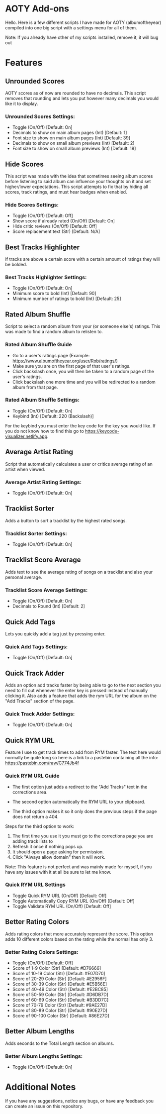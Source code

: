 # AOTY Add-ons

Hello. Here is a few different scripts I have made for AOTY (albumoftheyear) compiled into one big script with a settings menu for all of them.

Note: If you already have other of my scripts installed, remove it, it will bug out


# Features
## Unrounded Scores
AOTY scores as of now are rounded to have no decimals. This script removes that rounding and lets you put however many decimals you would like it to display.

### Unrounded Scores Settings:
- Toggle (On/Off) [Default: On]
- Decimals to show on main album pages (Int) [Default: 1]
- Font size to show on main album pages (Int) [Default: 39]
- Decimals to show on small album previews (Int) [Default: 2]
- Font size to show on small album previews (Int) [Default: 18]

## Hide Scores
This script was made with the idea that sometimes seeing album scores before listening to said album can influence your thoughts on it and set higher/lower expectations. This script attempts to fix that by hiding all scores, track ratings, and must hear badges when enabled.

### Hide Scores Settings:
- Toggle (On/Off) [Default: Off]
- Show score if already rated (On/Off) [Default: On]
- Hide critic reviews (On/Off) [Default: Off]
- Score replacement text (Str) [Default: N/A]

## Best Tracks Highlighter
If tracks are above a certain score with a certain amount of ratings they will be bolded.

### Best Tracks Highlighter Settings:
- Toggle (On/Off) [Default: On]
- Minimum score to bold (Int) [Default: 90]
- Minimum number of ratings to bold (Int) [Default: 25]

## Rated Album Shuffle
Script to select a random album from your (or someone else's) ratings. This was made to find a random album to relisten to.

### Rated Album Shuffle Guide
- Go to a user's ratings page (Example: https://www.albumoftheyear.org/user/Rob/ratings/)
- Make sure you are on the first page of that user's ratings.
- Click backslash once, you will then be taken to a random page of the user's ratings.
- Click backslash one more time and you will be redirected to a random album from that page.

### Rated Album Shuffle Settings:
- Toggle (On/Off) [Default: On]
- Keybind (Int) [Default: 220 (Backslash)]

For the keybind you must enter the key code for the key you would like. If you do not know how to find this go to https://keycode-visualizer.netlify.app.

## Average Artist Rating
Script that automatically calculates a user or critics average rating of an artist when viewed.

### Average Artist Rating Settings:
- Toggle (On/Off) [Default: On]

## Tracklist Sorter
Adds a button to sort a tracklist by the highest rated songs.

### Tracklist Sorter Settings:
- Toggle (On/Off) [Default: On]

## Tracklist Score Average
Adds text to see the average rating of songs on a tracklist and also your personal average.

### Tracklist Score Average Settings:
- Toggle (On/Off) [Default: On]
- Decimals to Round (Int) [Default: 2]

## Quick Add Tags
Lets you quickly add a tag just by pressing enter.

### Quick Add Tags Settings:
- Toggle (On/Off) [Default: On]

## Quick Track Adder
Adds an option add tracks faster by being able to go to the next section you need to fill out whenever the enter key is pressed instead of manually clicking it. Also adds a feature that adds the rym URL for the album on the "Add Tracks" section of the page.

### Quick Track Adder Settings:
- Toggle (On/Off) [Default: On]

## Quick RYM URL
Feature I use to get track times to add from RYM faster. The text here would normally be quite long so here is a link to a pastebin containing all the info: https://pastebin.com/raw/C774Jb4f

### Quick RYM URL Guide
- The first option just adds a redirect to the "Add Tracks" text in the corrections area.

- The second option automatically the RYM URL to your clipboard. 

- The third option makes it so it only does the previous steps if the page does not return a 404. 

Steps for the third option to work:
1. The first time you use it you must go to the corrections page you are adding track lists to
2. Refresh it once if nothing pops up.
3. It should open a page asking for permission.
4. Click "Always allow domain" then it will work.

Note: This feature is not perfect and was mainly made for myself, if you have any issues with it at all be sure to let me know.

### Quick RYM URL Settings
- Toggle Quick RYM URL (On/Off) [Default: Off]
- Toggle Automatically Copy RYM URL (On/Off) [Default: Off]
- Toggle Validate RYM URL (On/Off) [Default: Off]

## Better Rating Colors
Adds rating colors that more accurately represent the score. This option adds 10 different colors based on the rating while the normal has only 3.

### Better Rating Colors Settings:
- Toggle (On/Off) [Default: Off]
- Score of 1-9 Color (Str) [Default: #D76666]
- Score of 10-19 Color (Str) [Default: #E07D70]
- Score of 20-29 Color (Str) [Default: #E2956F]
- Score of 30-39 Color (Str) [Default: #E5B56E]
- Score of 40-49 Color (Str) [Default: #E2BC85]
- Score of 50-59 Color (Str) [Default: #D6DB7D]
- Score of 60-69 Color (Str) [Default: #B3DD7C]
- Score of 70-79 Color (Str) [Default: #9AE27D]
- Score of 80-89 Color (Str) [Default: #90E27D]
- Score of 90-100 Color (Str) [Default: #86E27D]

## Better Album Lengths
Adds seconds to the Total Length section on albums.

### Better Album Lengths Settings:
- Toggle (On/Off) [Default: On]


# Additional Notes
If you have any suggestions, notice any bugs, or have any feedback you can create an issue on this repository.
